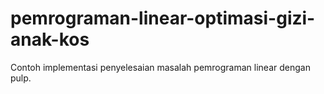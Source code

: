# pemrograman-linear-optimasi-gizi-anak-kos
Contoh implementasi penyelesaian masalah pemrograman linear dengan pulp.

